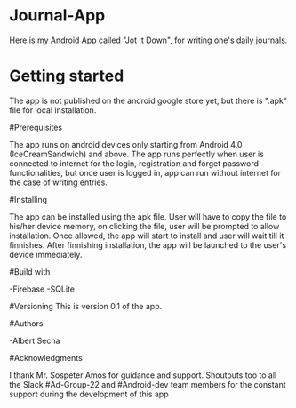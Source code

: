 # Journal-App
Here is my Android App called "Jot It Down", for writing one's daily journals.

 # Getting started

The app is not published on the android google store yet, but there is  ".apk" file for local installation.

  #Prerequisites
  
The app runs on android devices only starting from Android 4.0 (IceCreamSandwich) and above. The app runs perfectly when user is      connected to internet for the login, registration and forget password functionalities, but once user is logged in, app can run without  internet for the case of writing entries.

   #Installing
   
   The app can be installed using the apk file. User will have to copy the file to his/her device memory, on clicking the file, user will    be prompted to allow installation. Once allowed, the app will start to install and user will wait till it finnishes.
   After finnishing installation, the app will be launched to the user's device immediately. 
   
   #Build with
   
   -Firebase
   -SQLite
   
   #Versioning
   This is version 0.1 of the app. 
   
   #Authors
   
   -Albert Secha
   
   #Acknowledgments
   
I thank Mr. Sospeter Amos for guidance and support. Shoutouts too to all the Slack #Ad-Group-22 and #Android-dev team members for the   constant support during the development of this app
   
   
  
   
